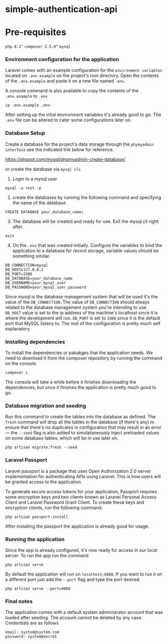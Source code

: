 # simple-authentication-api

# Pre-requisites
`php.8.1^` 
`composer 2.5.0^`
`mysql`

### Environment configuration for the application


Laravel comes with an example configuration for the `environment variables` located on `.env.example` on the project's root directory. Open the contents of the `.env.example` and paste it on a new file named `.env`. 



A console command is also available to copy the contents of the `.env.example` to `.env`

```
cp .env.example .env
```


After setting up the intial environment variables it's already good to go. The `.env` file can be altered to cater some configurations later on.



### Database Setup

Create a database for the project's data storage through the `phymyadmin interface`
see the indicated link below for reference.

https://phppot.com/mysql/phpmyadmin-create-database/

or create the database via `mysql cli`


1. Login to a mysql user

``` 
mysql -u root -p
```


2. create the databases by running the following command and specifying the name of the database

```
CREATE DATABASE your_database_name;

```


3. The database will be created and ready for use. Exit the mysql cli right after.
```
exit
````


4. On the `.env` that was created initially. Configure the variables to bind the application to a database for record storage, variable values should be something similar.



```
DB_CONNECTION=mysql
DB_HOST=127.0.0.1
DB_PORT=3306
DB_DATABASE=your_database_name
DB_USERNAME=your_mysql_user
DB_PASSWORD=your_mysql_user_password
```

Since mysql is the database management system that will be used it's the value of the `DB_CONNECTION`. The value of `DB_CONNECTION` should always related to the database management system you're intending to use. `DB_HOST` value is set to the ip address of the machine's localhost since it is where the development will run. `DB_PORT` is set to `3306` since it is the default port that MySQL listens to. The rest of the configuration is pretty much self explanatory.


### Installing dependencies

To install the dependencies or pakakges that the application needs. We need to download it from the composer repository by running the command on the console.


```
composer i

```

The console will take a while before it finishes downloading the dependencies, but once it finishes the application is pretty much good to go. 



### Database migration and seeding


Run this command to create the tables into the database as defined. The `fresh` command will drop all the tables in the database (if there's any) to ensure that there's no duplicates in configuration that may result in an error — the `--seed` flag is also added to simulataneously inject preloaded values on some database tables, which will be in use later on.

```
php artisan migrate:fresh --seed

```

### Laravel Passport


Laravel passport is a package that uses Open Authorization 2.0 server implementation for authenticating APIs using Laravel. This is how users 
will be granted access to the application.


To generate secure access tokens for your application, Passport requires some encryption keys and two clients known as Laravel Personal Access Client and Laravel Password Grant Client. To create these keys and encryption clients, run the following command:

```
php artisan passport:install
```

After installing the passport the application is already good for usage.




### Running the application


Since the app is already configured, it's now ready for access in our local server. To run the app run the command

```
php artisan serve

```

By default the application will run on `localhost:8000`. If you want to run it on a different port just add the `--port` flag and type the port desired.

```
php artisan serve --port=9000
```

### Final notes

The application comes with a default system administrator account that was loaded after seeding. The account cannot be deleted by any case. Credentials are as follows

```
email: system@system.com
password: system@secret
```
